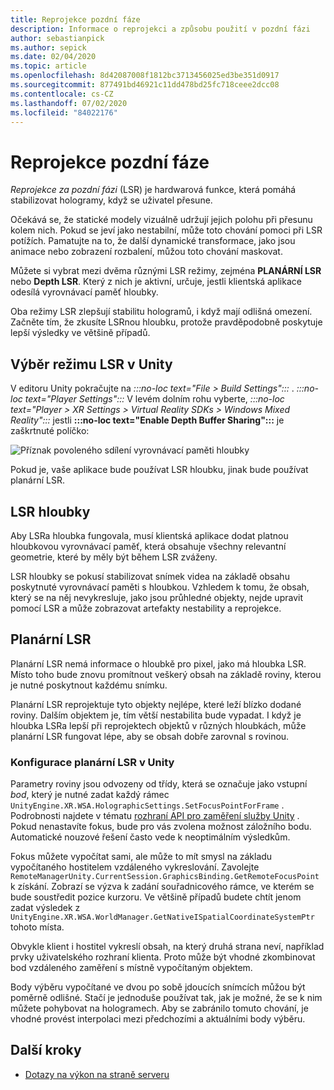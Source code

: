 ```yaml
---
title: Reprojekce pozdní fáze
description: Informace o reprojekci a způsobu použití v pozdní fázi
author: sebastianpick
ms.author: sepick
ms.date: 02/04/2020
ms.topic: article
ms.openlocfilehash: 8d42087008f1812bc3713456025ed3be351d0917
ms.sourcegitcommit: 877491bd46921c11dd478bd25fc718ceee2dcc08
ms.contentlocale: cs-CZ
ms.lasthandoff: 07/02/2020
ms.locfileid: "84022176"
---
```

# <a name="late-stage-reprojection"></a>Reprojekce pozdní fáze

*Reprojekce za pozdní fázi* (LSR) je hardwarová funkce, která pomáhá stabilizovat hologramy, když se uživatel přesune.

Očekává se, že statické modely vizuálně udržují jejich polohu při přesunu kolem nich. Pokud se jeví jako nestabilní, může toto chování pomoci při LSR potížích. Pamatujte na to, že další dynamické transformace, jako jsou animace nebo zobrazení rozbalení, můžou toto chování maskovat.

Můžete si vybrat mezi dvěma různými LSR režimy, zejména **PLANÁRNÍ LSR** nebo **Depth LSR**. Který z nich je aktivní, určuje, jestli klientská aplikace odesílá vyrovnávací paměť hloubky.

Oba režimy LSR zlepšují stabilitu hologramů, i když mají odlišná omezení. Začněte tím, že zkusíte LSRnou hloubku, protože pravděpodobně poskytuje lepší výsledky ve většině případů.

## <a name="choose-lsr-mode-in-unity"></a>Výběr režimu LSR v Unity

V editoru Unity pokračujte na *:::no-loc text="File > Build Settings":::* . *:::no-loc text="Player Settings":::* V levém dolním rohu vyberte, *:::no-loc text="Player > XR Settings > Virtual Reality SDKs > Windows Mixed Reality":::* jestli **:::no-loc text="Enable Depth Buffer Sharing":::** je zaškrtnuté políčko:

![Příznak povoleného sdílení vyrovnávací paměti hloubky](./media/unity-depth-buffer-sharing-enabled.png)

Pokud je, vaše aplikace bude používat LSR hloubku, jinak bude používat planární LSR.

## <a name="depth-lsr"></a>LSR hloubky

Aby LSRa hloubka fungovala, musí klientská aplikace dodat platnou hloubkovou vyrovnávací paměť, která obsahuje všechny relevantní geometrie, které by měly být během LSR zváženy.

LSR hloubky se pokusí stabilizovat snímek videa na základě obsahu poskytnuté vyrovnávací paměti s hloubkou. Vzhledem k tomu, že obsah, který se na něj nevykresluje, jako jsou průhledné objekty, nejde upravit pomocí LSR a může zobrazovat artefakty nestability a reprojekce.

## <a name="planar-lsr"></a>Planární LSR

Planární LSR nemá informace o hloubkě pro pixel, jako má hloubka LSR. Místo toho bude znovu promítnout veškerý obsah na základě roviny, kterou je nutné poskytnout každému snímku.

Planární LSR reprojektuje tyto objekty nejlépe, které leží blízko dodané roviny. Dalším objektem je, tím větší nestabilita bude vypadat. I když je hloubka LSRa lepší při reprojektech objektů v různých hloubkách, může planární LSR fungovat lépe, aby se obsah dobře zarovnal s rovinou.

### <a name="configure-planar-lsr-in-unity"></a>Konfigurace planární LSR v Unity

Parametry roviny jsou odvozeny od třídy, která se označuje jako vstupní *bod*, který je nutné zadat každý rámec `UnityEngine.XR.WSA.HolographicSettings.SetFocusPointForFrame` . Podrobnosti najdete v tématu [rozhraní API pro zaměření služby Unity](https://docs.microsoft.com/windows/mixed-reality/focus-point-in-unity) . Pokud nenastavíte fokus, bude pro vás zvolena možnost záložního bodu. Automatické nouzové řešení často vede k neoptimálním výsledkům.

Fokus můžete vypočítat sami, ale může to mít smysl na základu vypočítaného hostitelem vzdáleného vykreslování. Zavolejte `RemoteManagerUnity.CurrentSession.GraphicsBinding.GetRemoteFocusPoint` k získání. Zobrazí se výzva k zadání souřadnicového rámce, ve kterém se bude soustředit pozice kurzoru. Ve většině případů budete chtít jenom zadat výsledek z `UnityEngine.XR.WSA.WorldManager.GetNativeISpatialCoordinateSystemPtr` tohoto místa.

Obvykle klient i hostitel vykreslí obsah, na který druhá strana neví, například prvky uživatelského rozhraní klienta. Proto může být vhodné zkombinovat bod vzdáleného zaměření s místně vypočítaným objektem.

Body výběru vypočítané ve dvou po sobě jdoucích snímcích můžou být poměrně odlišné. Stačí je jednoduše používat tak, jak je možné, že se k nim můžete pohybovat na hologramech. Aby se zabránilo tomuto chování, je vhodné provést interpolaci mezi předchozími a aktuálními body výběru.

## <a name="next-steps"></a>Další kroky

* [Dotazy na výkon na straně serveru](performance-queries.md)
